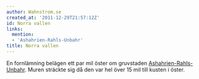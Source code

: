 ```yaml
---
author: Wahnstrom.se
created_at: '2011-12-29T21:57:12Z'
id: Norra vallen
links:
  mention:
  - 'Ashahrien-Rahls-Unbahr'
title: Norra vallen
---
```


En fornlämning belägen ett par mil öster om gruvstaden [Ashahrien-Rahls-Unbahr]. Muren sträckte sig
då den var hel över 15 mil till kusten i öster.

  [Ashahrien-Rahls-Unbahr]: Ashahrien-Rahls-Unbahr